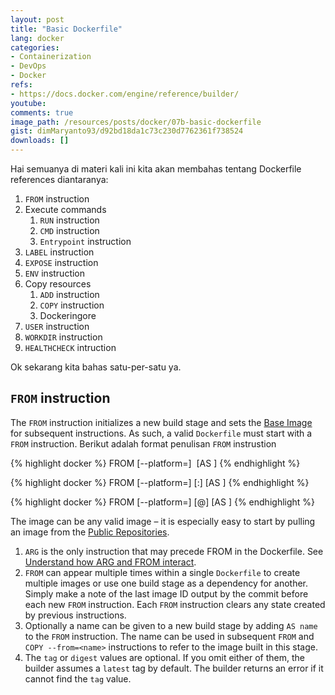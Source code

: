 ```yaml
---
layout: post
title: "Basic Dockerfile"
lang: docker
categories:
- Containerization
- DevOps
- Docker
refs: 
- https://docs.docker.com/engine/reference/builder/
youtube: 
comments: true
image_path: /resources/posts/docker/07b-basic-dockerfile
gist: dimMaryanto93/d92bd18da1c73c230d7762361f738524
downloads: []
---
```


Hai semuanya di materi kali ini kita akan membahas tentang Dockerfile references diantaranya:

1. `FROM` instruction
2. Execute commands
    1. `RUN` instruction
    2. `CMD` instruction
    3. `Entrypoint` instruction
3. `LABEL` instruction
4. `EXPOSE` instruction
5. `ENV` instruction
6. Copy resources
    1. `ADD` instruction
    2. `COPY` instruction
    3. Dockeringore
7. `USER` instruction
8. `WORKDIR` instruction
9. `HEALTHCHECK` intruction

Ok sekarang kita bahas satu-per-satu ya.

## `FROM` instruction

The `FROM` instruction initializes a new build stage and sets the [Base Image](https://docs.docker.com/glossary/#base_image) for subsequent instructions. As such, a valid `Dockerfile` must start with a `FROM` instruction. Berikut adalah format penulisan `FROM` instrustion

{% highlight docker %}
FROM [--platform=<platform>] <image> [AS <name>]
{% endhighlight %}

{% highlight docker %}
FROM [--platform=<platform>] <image>[:<tag>] [AS <name>]
{% endhighlight %}

{% highlight docker %}
FROM [--platform=<platform>] <image>[@<digest>] [AS <name>]
{% endhighlight %}

The image can be any valid image – it is especially easy to start by pulling an image from the [Public Repositories](https://docs.docker.com/docker-hub/repos/).

1. `ARG` is the only instruction that may precede FROM in the Dockerfile. See [Understand how ARG and FROM interact](https://docs.docker.com/engine/reference/builder/#understand-how-arg-and-from-interact).
2. `FROM` can appear multiple times within a single `Dockerfile` to create multiple images or use one build stage as a dependency for another. Simply make a note of the last image ID output by the commit before each new `FROM` instruction. Each `FROM` instruction clears any state created by previous instructions.
3. Optionally a name can be given to a new build stage by adding `AS name` to the `FROM` instruction. The name can be used in subsequent `FROM` and `COPY --from=<name>` instructions to refer to the image built in this stage.
4. The `tag` or `digest` values are optional. If you omit either of them, the builder assumes a `latest` tag by default. The builder returns an error if it cannot find the `tag` value.